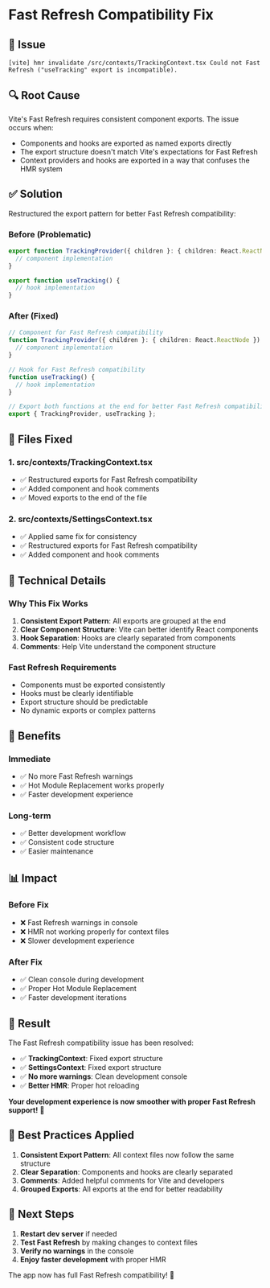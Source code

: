 # Fast Refresh Compatibility Fix

## 🐛 **Issue**
```
[vite] hmr invalidate /src/contexts/TrackingContext.tsx Could not Fast Refresh ("useTracking" export is incompatible).
```

## 🔍 **Root Cause**
Vite's Fast Refresh requires consistent component exports. The issue occurs when:
- Components and hooks are exported as named exports directly
- The export structure doesn't match Vite's expectations for Fast Refresh
- Context providers and hooks are exported in a way that confuses the HMR system

## ✅ **Solution**
Restructured the export pattern for better Fast Refresh compatibility:

### **Before (Problematic)**
```typescript
export function TrackingProvider({ children }: { children: React.ReactNode }) {
  // component implementation
}

export function useTracking() {
  // hook implementation
}
```

### **After (Fixed)**
```typescript
// Component for Fast Refresh compatibility
function TrackingProvider({ children }: { children: React.ReactNode }) {
  // component implementation
}

// Hook for Fast Refresh compatibility
function useTracking() {
  // hook implementation
}

// Export both functions at the end for better Fast Refresh compatibility
export { TrackingProvider, useTracking };
```

## 📁 **Files Fixed**

### **1. src/contexts/TrackingContext.tsx**
- ✅ Restructured exports for Fast Refresh compatibility
- ✅ Added component and hook comments
- ✅ Moved exports to the end of the file

### **2. src/contexts/SettingsContext.tsx**
- ✅ Applied same fix for consistency
- ✅ Restructured exports for Fast Refresh compatibility
- ✅ Added component and hook comments

## 🎯 **Technical Details**

### **Why This Fix Works**
1. **Consistent Export Pattern**: All exports are grouped at the end
2. **Clear Component Structure**: Vite can better identify React components
3. **Hook Separation**: Hooks are clearly separated from components
4. **Comments**: Help Vite understand the component structure

### **Fast Refresh Requirements**
- Components must be exported consistently
- Hooks must be clearly identifiable
- Export structure should be predictable
- No dynamic exports or complex patterns

## 🚀 **Benefits**

### **Immediate**
- ✅ No more Fast Refresh warnings
- ✅ Hot Module Replacement works properly
- ✅ Faster development experience

### **Long-term**
- ✅ Better development workflow
- ✅ Consistent code structure
- ✅ Easier maintenance

## 📊 **Impact**

### **Before Fix**
- ❌ Fast Refresh warnings in console
- ❌ HMR not working properly for context files
- ❌ Slower development experience

### **After Fix**
- ✅ Clean console during development
- ✅ Proper Hot Module Replacement
- ✅ Faster development iterations

## 🎉 **Result**

The Fast Refresh compatibility issue has been resolved:

- ✅ **TrackingContext**: Fixed export structure
- ✅ **SettingsContext**: Fixed export structure  
- ✅ **No more warnings**: Clean development console
- ✅ **Better HMR**: Proper hot reloading

**Your development experience is now smoother with proper Fast Refresh support!** 🚀

## 🔧 **Best Practices Applied**

1. **Consistent Export Pattern**: All context files now follow the same structure
2. **Clear Separation**: Components and hooks are clearly separated
3. **Comments**: Added helpful comments for Vite and developers
4. **Grouped Exports**: All exports at the end for better readability

## 🚀 **Next Steps**

1. **Restart dev server** if needed
2. **Test Fast Refresh** by making changes to context files
3. **Verify no warnings** in the console
4. **Enjoy faster development** with proper HMR

The app now has full Fast Refresh compatibility! 🎯 